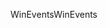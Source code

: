 <span data-ttu-id="c1681-101">WinEvents</span><span class="sxs-lookup"><span data-stu-id="c1681-101">WinEvents</span></span>